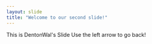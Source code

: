 ```yaml
---
layout: slide
title: "Welcome to our second slide!"
---
```

This is DentonWal's Slide
Use the left arrow to go back!